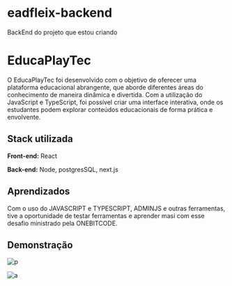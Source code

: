 # eadfleix-backend
BackEnd do projeto que estou criando 

# EducaPlayTec

O EducaPlayTec foi desenvolvido com o objetivo de oferecer uma plataforma educacional abrangente, que aborde diferentes áreas do conhecimento de maneira dinâmica e divertida. Com a utilização do JavaScript e TypeScript, foi possível criar uma interface interativa, onde os estudantes podem explorar conteúdos educacionais de forma prática e envolvente.

## Stack utilizada

**Front-end:** React

**Back-end:** Node, postgresSQL, next.js


## Aprendizados

Com o uso do JAVASCRIPT e TYPESCRIPT, ADMINJS e outras ferramentas, tive a oportunidade de testar ferramentas e aprender masi com esse desafio ministrado pela ONEBITCODE.


## Demonstração

![p](https://github.com/FeBonifacio/eadfleix-backend/assets/103700361/9ff3ea39-e971-41b0-ab2e-c55316785253)

![a](https://github.com/FeBonifacio/eadfleix-backend/assets/103700361/09d3dc8b-c248-426f-871d-434cc4b7ba6f)

